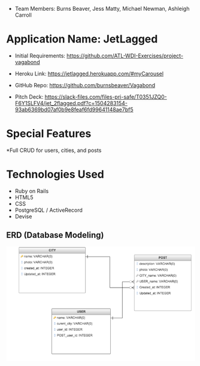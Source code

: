 * Team Members: Burns Beaver, Jess Matty, Michael Newman, Ashleigh Carroll

# Application Name: JetLagged
* Initial Requirements: https://github.com/ATL-WDI-Exercises/project-vagabond

* Heroku Link: https://jetlagged.herokuapp.com/#myCarousel

* GitHub Repo: https://github.com/burnsbeaver/Vagabond

* Pitch Deck: https://slack-files.com/files-pri-safe/T0351JZQ0-F6Y1SLFV4/jet_2flagged.pdf?c=1504283154-93ab6369bd07af0b9e8feaf6fd99641148ae7bf5

# Special Features
*Full CRUD for users, cities, and posts


# Technologies Used
* Ruby on Rails
* HTML5
* CSS
* PostgreSQL / ActiveRecord
* Devise


## ERD (Database Modeling)

![ERD](/public/images/ERDupdateVagabond.png?raw=true)

